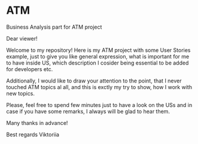 # ATM
Business Analysis part for ATM project

Dear viewer!

Welcome to my repository! 
Here is my ATM project with some User Stories example, just to give you like general expression, what is important for me to have inside US, which description I cosider being essential to be added for developers etc.

Additionally, I would like to draw your attention to the point, that I never touched ATM topics al all, and this is exctly my try to show, how I work with new topics.

Please, feel free to spend few minutes just to have a look on the USs and in case if you have some remarks, I always will be glad to hear them.

Many thanks in advance!

Best regards
Viktoriia
